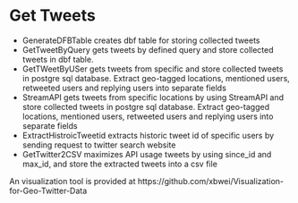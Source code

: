 <h1>Get Tweets</h1>

<ul>
<li>GenerateDFBTable creates dbf table for storing collected tweets</li>
<li>GetTweetByQuery gets tweets by defined query and store collected tweets in dbf table.</li>

<li>GetTWeetByUSer gets tweets from specific and store collected tweets in  postgre sql database. Extract geo-tagged locations, mentioned users, retweeted users and replying users into separate fields</li>

<li>StreamAPI gets tweets from specific locations by using StreamAPI and store collected tweets in  postgre sql database. Extract geo-tagged locations, mentioned users, retweeted users and replying users into separate fields</li>

<li>ExtractHistroicTweetid extracts historic tweet id of specific users by sending request to twitter search website</li>

<li>GetTwitter2CSV maximizes API usage tweets by using since_id and max_id, and store the extracted tweets into a csv file</li>

</ul>
An visualization tool is provided at https://github.com/xbwei/Visualization-for-Geo-Twitter-Data

